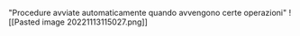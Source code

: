 "Procedure avviate automaticamente quando avvengono certe operazioni"
![[Pasted image 20221113115027.png]]
